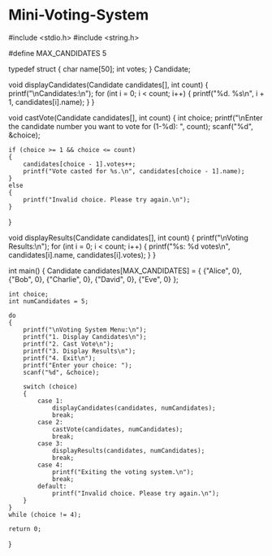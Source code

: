 # Mini-Voting-System
#include <stdio.h>
#include <string.h>

#define MAX_CANDIDATES 5

typedef struct
{
    char name[50];
    int votes;
} Candidate;

void displayCandidates(Candidate candidates[], int count)
{
    printf("\nCandidates:\n");
    for (int i = 0; i < count; i++)
    {
        printf("%d. %s\n", i + 1, candidates[i].name);
    }
}

void castVote(Candidate candidates[], int count)
{
    int choice;
    printf("\nEnter the candidate number you want to vote for (1-%d): ", count);
    scanf("%d", &choice);
    
    if (choice >= 1 && choice <= count)
    {
        candidates[choice - 1].votes++;
        printf("Vote casted for %s.\n", candidates[choice - 1].name);
    } 
    else
    {
        printf("Invalid choice. Please try again.\n");
    }
}

void displayResults(Candidate candidates[], int count)
{
    printf("\nVoting Results:\n");
    for (int i = 0; i < count; i++)
    {
        printf("%s: %d votes\n", candidates[i].name, candidates[i].votes);
    }
}

int main()
{
    Candidate candidates[MAX_CANDIDATES] = 
    {
        {"Alice", 0},
        {"Bob", 0},
        {"Charlie", 0},
        {"David", 0},
        {"Eve", 0}
    };
    
    int choice;
    int numCandidates = 5;

    do
    {
        printf("\nVoting System Menu:\n");
        printf("1. Display Candidates\n");
        printf("2. Cast Vote\n");
        printf("3. Display Results\n");
        printf("4. Exit\n");
        printf("Enter your choice: ");
        scanf("%d", &choice);

        switch (choice)
        {
            case 1:
                displayCandidates(candidates, numCandidates);
                break;
            case 2:
                castVote(candidates, numCandidates);
                break;
            case 3:
                displayResults(candidates, numCandidates);
                break;
            case 4:
                printf("Exiting the voting system.\n");
                break;
            default:
                printf("Invalid choice. Please try again.\n");
        }
    } 
    while (choice != 4);

    return 0;
}
